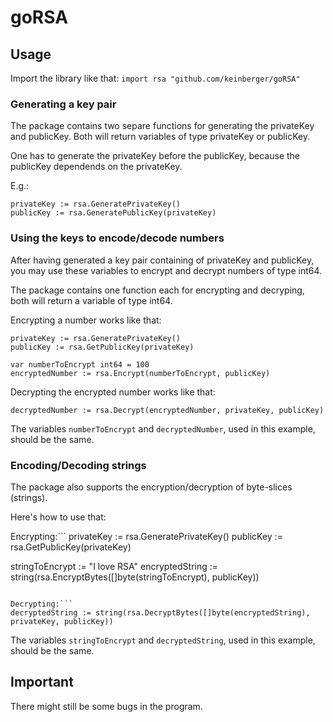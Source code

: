 # goRSA

## Usage

Import the library like that: `import rsa "github.com/keinberger/goRSA"`

### Generating a key pair

The package contains two separe functions for generating the privateKey and publicKey. Both will return variables of type privateKey or publicKey.

One has to generate the privateKey before the publicKey, because the publicKey dependends on the privateKey.

E.g.: 
```
privateKey := rsa.GeneratePrivateKey()
publicKey := rsa.GeneratePublicKey(privateKey)
```

### Using the keys to encode/decode numbers

After having generated a key pair containing of privateKey and publicKey, you may use these variables to encrypt and decrypt numbers of type int64.

The package contains one function each for encrypting and decryping, both will return a variable of type int64.

Encrypting a number works like that: 
```
privateKey := rsa.GeneratePrivateKey()
publicKey := rsa.GetPublicKey(privateKey)

var numberToEncrypt int64 = 100
encryptedNumber := rsa.Encrypt(numberToEncrypt, publicKey)
```

Decrypting the encrypted number works like that: 
```
decryptedNumber := rsa.Decrypt(encryptedNumber, privateKey, publicKey)
```

The variables `numberToEncrypt` and `decryptedNumber`, used in this example, should be the same.

### Encoding/Decoding strings

The package also supports the encryption/decryption of byte-slices (strings).

Here's how to use that:

Encrypting:```
privateKey := rsa.GeneratePrivateKey()
publicKey := rsa.GetPublicKey(privateKey)

stringToEncrypt := "I love RSA"
encryptedString := string(rsa.EncryptBytes([]byte(stringToEncrypt), publicKey))
```

Decrypting:```
decryptedString := string(rsa.DecryptBytes([]byte(encryptedString), privateKey, publicKey))
```

The variables `stringToEncrypt` and `decryptedString`, used in this example, should be the same.

## Important

There might still be some bugs in the program.
